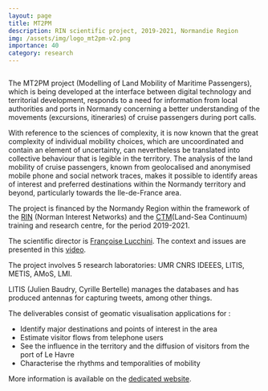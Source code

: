 ```yaml
---
layout: page
title: MT2PM
description: RIN scientific project, 2019-2021, Normandie Region 
img: /assets/img/logo_mt2pm-v2.png
importance: 40
category: research
---
```

<div class="row">
    <div class="col-sm mt-3 mt-md-0">
        <img class="img-fluid rounded z-depth-1" src="{{ '/assets/img/logo_mt2pm-v2.png' | relative_url }}" alt="" title="XTerM logo"/>
    </div>
</div>
<!--
<div class="caption">
    MT2PM logo
</div>
-->

The MT2PM project (Modelling of Land Mobility of Maritime Passengers), which is being developed at the interface between digital technology and territorial development, responds to a need for information from local authorities and ports in Normandy concerning a better understanding of the movements (excursions, itineraries) of cruise passengers during port calls.

With reference to the sciences of complexity, it is now known that the great complexity of individual mobility choices, which are uncoordinated and contain an element of uncertainty, can nevertheless be translated into collective behaviour that is legible in the territory. The analysis of the land mobility of cruise passengers, known from geolocalised and anonymised mobile phone and social network traces, makes it possible to identify areas of interest and preferred destinations within the Normandy territory and beyond, particularly towards the Ile-de-France area.

The project is financed by the Normandy Region within the framework of the [RIN](https://aides.normandie.fr/rin-recherche-2021) (Norman Interest Networks) and the [CTM](https://www.normandie-univ.fr/recherche/structuration-de-la-recherche/pole-ctm/)(Land-Sea Continuum) training and research centre, for the period 2019-2021.

The scientific director is [Françoise Lucchini](https://www.linkedin.com/in/fran%C3%A7oise-lucchini/?originalSubdomain=fr). The context and issues are presented in this [video](https://webtv.univ-rouen.fr/videos/episode-4/).

The project involves 5 research laboratories: UMR CNRS IDEEES, LITIS, METIS, AMoS, LMI.

LITIS (Julien Baudry, Cyrille Bertelle) manages the databases and has produced antennas for capturing tweets, among other things. 

The deliverables consist of geomatic visualisation applications for :
* Identify major destinations and points of interest in the area
* Estimate visitor flows from telephone users
* See the influence in the territory and the diffusion of visitors from the port of Le Havre
* Characterise the rhythms and temporalities of mobility

More information is available on the [dedicated website](https://umr-idees.fr/2020/12/07/rin-mt2pm-modelisation-des-mobilites-terrestres-des-passagers-maritimes/).